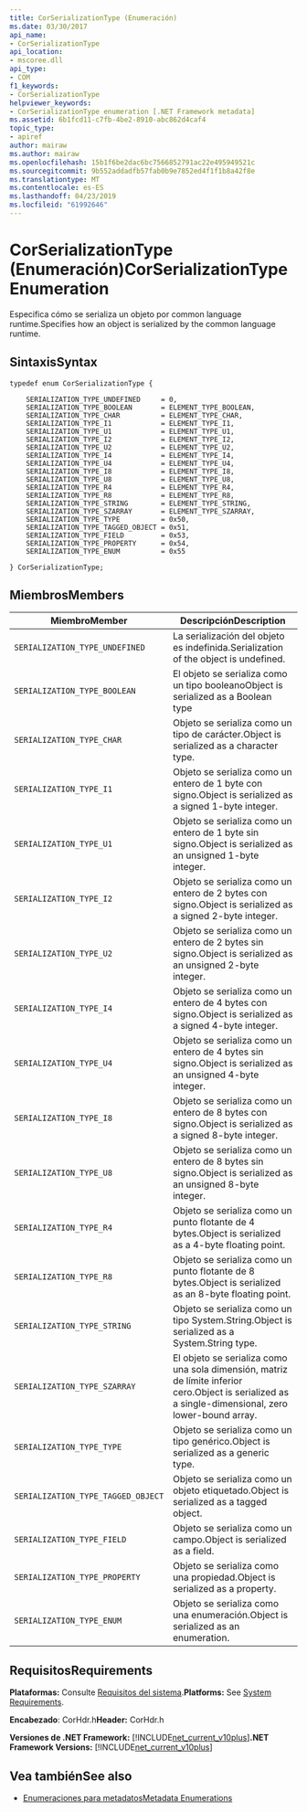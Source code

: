 ```yaml
---
title: CorSerializationType (Enumeración)
ms.date: 03/30/2017
api_name:
- CorSerializationType
api_location:
- mscoree.dll
api_type:
- COM
f1_keywords:
- CorSerializationType
helpviewer_keywords:
- CorSerializationType enumeration [.NET Framework metadata]
ms.assetid: 6b1fcd11-c7fb-4be2-8910-abc862d4caf4
topic_type:
- apiref
author: mairaw
ms.author: mairaw
ms.openlocfilehash: 15b1f6be2dac6bc7566852791ac22e495949521c
ms.sourcegitcommit: 9b552addadfb57fab0b9e7852ed4f1f1b8a42f8e
ms.translationtype: MT
ms.contentlocale: es-ES
ms.lasthandoff: 04/23/2019
ms.locfileid: "61992646"
---
```

# <a name="corserializationtype-enumeration"></a><span data-ttu-id="ab5c1-102">CorSerializationType (Enumeración)</span><span class="sxs-lookup"><span data-stu-id="ab5c1-102">CorSerializationType Enumeration</span></span>
<span data-ttu-id="ab5c1-103">Especifica cómo se serializa un objeto por common language runtime.</span><span class="sxs-lookup"><span data-stu-id="ab5c1-103">Specifies how an object is serialized by the common language runtime.</span></span>  
  
## <a name="syntax"></a><span data-ttu-id="ab5c1-104">Sintaxis</span><span class="sxs-lookup"><span data-stu-id="ab5c1-104">Syntax</span></span>  
  
```  
typedef enum CorSerializationType {  
  
    SERIALIZATION_TYPE_UNDEFINED     = 0,  
    SERIALIZATION_TYPE_BOOLEAN       = ELEMENT_TYPE_BOOLEAN,  
    SERIALIZATION_TYPE_CHAR          = ELEMENT_TYPE_CHAR,  
    SERIALIZATION_TYPE_I1            = ELEMENT_TYPE_I1,  
    SERIALIZATION_TYPE_U1            = ELEMENT_TYPE_U1,  
    SERIALIZATION_TYPE_I2            = ELEMENT_TYPE_I2,  
    SERIALIZATION_TYPE_U2            = ELEMENT_TYPE_U2,  
    SERIALIZATION_TYPE_I4            = ELEMENT_TYPE_I4,  
    SERIALIZATION_TYPE_U4            = ELEMENT_TYPE_U4,  
    SERIALIZATION_TYPE_I8            = ELEMENT_TYPE_I8,  
    SERIALIZATION_TYPE_U8            = ELEMENT_TYPE_U8,  
    SERIALIZATION_TYPE_R4            = ELEMENT_TYPE_R4,  
    SERIALIZATION_TYPE_R8            = ELEMENT_TYPE_R8,  
    SERIALIZATION_TYPE_STRING        = ELEMENT_TYPE_STRING,  
    SERIALIZATION_TYPE_SZARRAY       = ELEMENT_TYPE_SZARRAY,  
    SERIALIZATION_TYPE_TYPE          = 0x50,  
    SERIALIZATION_TYPE_TAGGED_OBJECT = 0x51,  
    SERIALIZATION_TYPE_FIELD         = 0x53,  
    SERIALIZATION_TYPE_PROPERTY      = 0x54,  
    SERIALIZATION_TYPE_ENUM          = 0x55  
  
} CorSerializationType;  
```  
  
## <a name="members"></a><span data-ttu-id="ab5c1-105">Miembros</span><span class="sxs-lookup"><span data-stu-id="ab5c1-105">Members</span></span>  
  
|<span data-ttu-id="ab5c1-106">Miembro</span><span class="sxs-lookup"><span data-stu-id="ab5c1-106">Member</span></span>|<span data-ttu-id="ab5c1-107">Descripción</span><span class="sxs-lookup"><span data-stu-id="ab5c1-107">Description</span></span>|  
|------------|-----------------|  
|`SERIALIZATION_TYPE_UNDEFINED`|<span data-ttu-id="ab5c1-108">La serialización del objeto es indefinida.</span><span class="sxs-lookup"><span data-stu-id="ab5c1-108">Serialization of the object is undefined.</span></span>|  
|`SERIALIZATION_TYPE_BOOLEAN`|<span data-ttu-id="ab5c1-109">El objeto se serializa como un tipo booleano</span><span class="sxs-lookup"><span data-stu-id="ab5c1-109">Object is serialized as a Boolean type</span></span>|  
|`SERIALIZATION_TYPE_CHAR`|<span data-ttu-id="ab5c1-110">Objeto se serializa como un tipo de carácter.</span><span class="sxs-lookup"><span data-stu-id="ab5c1-110">Object is serialized as a character type.</span></span>|  
|`SERIALIZATION_TYPE_I1`|<span data-ttu-id="ab5c1-111">Objeto se serializa como un entero de 1 byte con signo.</span><span class="sxs-lookup"><span data-stu-id="ab5c1-111">Object is serialized as a signed 1-byte integer.</span></span>|  
|`SERIALIZATION_TYPE_U1`|<span data-ttu-id="ab5c1-112">Objeto se serializa como un entero de 1 byte sin signo.</span><span class="sxs-lookup"><span data-stu-id="ab5c1-112">Object is serialized as an unsigned 1-byte integer.</span></span>|  
|`SERIALIZATION_TYPE_I2`|<span data-ttu-id="ab5c1-113">Objeto se serializa como un entero de 2 bytes con signo.</span><span class="sxs-lookup"><span data-stu-id="ab5c1-113">Object is serialized as a signed 2-byte integer.</span></span>|  
|`SERIALIZATION_TYPE_U2`|<span data-ttu-id="ab5c1-114">Objeto se serializa como un entero de 2 bytes sin signo.</span><span class="sxs-lookup"><span data-stu-id="ab5c1-114">Object is serialized as an unsigned 2-byte integer.</span></span>|  
|`SERIALIZATION_TYPE_I4`|<span data-ttu-id="ab5c1-115">Objeto se serializa como un entero de 4 bytes con signo.</span><span class="sxs-lookup"><span data-stu-id="ab5c1-115">Object is serialized as a signed 4-byte integer.</span></span>|  
|`SERIALIZATION_TYPE_U4`|<span data-ttu-id="ab5c1-116">Objeto se serializa como un entero de 4 bytes sin signo.</span><span class="sxs-lookup"><span data-stu-id="ab5c1-116">Object is serialized as an unsigned 4-byte integer.</span></span>|  
|`SERIALIZATION_TYPE_I8`|<span data-ttu-id="ab5c1-117">Objeto se serializa como un entero de 8 bytes con signo.</span><span class="sxs-lookup"><span data-stu-id="ab5c1-117">Object is serialized as a signed 8-byte integer.</span></span>|  
|`SERIALIZATION_TYPE_U8`|<span data-ttu-id="ab5c1-118">Objeto se serializa como un entero de 8 bytes sin signo.</span><span class="sxs-lookup"><span data-stu-id="ab5c1-118">Object is serialized as an unsigned 8-byte integer.</span></span>|  
|`SERIALIZATION_TYPE_R4`|<span data-ttu-id="ab5c1-119">Objeto se serializa como un punto flotante de 4 bytes.</span><span class="sxs-lookup"><span data-stu-id="ab5c1-119">Object is serialized as a 4-byte floating point.</span></span>|  
|`SERIALIZATION_TYPE_R8`|<span data-ttu-id="ab5c1-120">Objeto se serializa como un punto flotante de 8 bytes.</span><span class="sxs-lookup"><span data-stu-id="ab5c1-120">Object is serialized as an 8-byte floating point.</span></span>|  
|`SERIALIZATION_TYPE_STRING`|<span data-ttu-id="ab5c1-121">Objeto se serializa como un tipo System.String.</span><span class="sxs-lookup"><span data-stu-id="ab5c1-121">Object is serialized as a System.String type.</span></span>|  
|`SERIALIZATION_TYPE_SZARRAY`|<span data-ttu-id="ab5c1-122">El objeto se serializa como una sola dimensión, matriz de límite inferior cero.</span><span class="sxs-lookup"><span data-stu-id="ab5c1-122">Object is serialized as a single-dimensional, zero lower-bound array.</span></span>|  
|`SERIALIZATION_TYPE_TYPE`|<span data-ttu-id="ab5c1-123">Objeto se serializa como un tipo genérico.</span><span class="sxs-lookup"><span data-stu-id="ab5c1-123">Object is serialized as a generic type.</span></span>|  
|`SERIALIZATION_TYPE_TAGGED_OBJECT`|<span data-ttu-id="ab5c1-124">Objeto se serializa como un objeto etiquetado.</span><span class="sxs-lookup"><span data-stu-id="ab5c1-124">Object is serialized as a tagged object.</span></span>|  
|`SERIALIZATION_TYPE_FIELD`|<span data-ttu-id="ab5c1-125">Objeto se serializa como un campo.</span><span class="sxs-lookup"><span data-stu-id="ab5c1-125">Object is serialized as a field.</span></span>|  
|`SERIALIZATION_TYPE_PROPERTY`|<span data-ttu-id="ab5c1-126">Objeto se serializa como una propiedad.</span><span class="sxs-lookup"><span data-stu-id="ab5c1-126">Object is serialized as a property.</span></span>|  
|`SERIALIZATION_TYPE_ENUM`|<span data-ttu-id="ab5c1-127">Objeto se serializa como una enumeración.</span><span class="sxs-lookup"><span data-stu-id="ab5c1-127">Object is serialized as an enumeration.</span></span>|  
  
## <a name="requirements"></a><span data-ttu-id="ab5c1-128">Requisitos</span><span class="sxs-lookup"><span data-stu-id="ab5c1-128">Requirements</span></span>  
 <span data-ttu-id="ab5c1-129">**Plataformas:** Consulte [Requisitos del sistema](../../../../docs/framework/get-started/system-requirements.md).</span><span class="sxs-lookup"><span data-stu-id="ab5c1-129">**Platforms:** See [System Requirements](../../../../docs/framework/get-started/system-requirements.md).</span></span>  
  
 <span data-ttu-id="ab5c1-130">**Encabezado**: CorHdr.h</span><span class="sxs-lookup"><span data-stu-id="ab5c1-130">**Header:** CorHdr.h</span></span>  
  
 <span data-ttu-id="ab5c1-131">**Versiones de .NET Framework:** [!INCLUDE[net_current_v10plus](../../../../includes/net-current-v10plus-md.md)]</span><span class="sxs-lookup"><span data-stu-id="ab5c1-131">**.NET Framework Versions:** [!INCLUDE[net_current_v10plus](../../../../includes/net-current-v10plus-md.md)]</span></span>  
  
## <a name="see-also"></a><span data-ttu-id="ab5c1-132">Vea también</span><span class="sxs-lookup"><span data-stu-id="ab5c1-132">See also</span></span>

- [<span data-ttu-id="ab5c1-133">Enumeraciones para metadatos</span><span class="sxs-lookup"><span data-stu-id="ab5c1-133">Metadata Enumerations</span></span>](../../../../docs/framework/unmanaged-api/metadata/metadata-enumerations.md)
